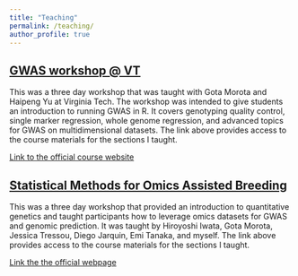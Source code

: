 ```yaml
---
title: "Teaching"
permalink: /teaching/
author_profile: true
---
```


## [GWAS workshop @ VT](http://malachycampbell.github.io/teaching/GWAS-Workshop-at-VT)

This was a three day workshop that was taught with Gota Morota and Haipeng Yu at Virginia Tech. The workshop was intended to give students an introduction to running GWAS in R. It covers genotyping quality control, single marker regression, whole genome regression, and advanced topics for GWAS on multidimensional datasets. The link above provides access to the course materials for the sections I taught. 

[Link to the official course website](https://htmlpreview.github.io/?https://github.com/malachycampbell/VTGWAS2019/blob/gh-pages/VTGWAS2019.html)

## [Statistical Methods for Omics Assisted Breeding](http://malachycampbell.github.io/teaching/2018-Omics-Assisted-Breeding)

This was a three day workshop that provided an introduction to quantitative genetics and taught participants how to leverage omics datasets for GWAS and genomic prediction. It was taught by Hiroyoshi Iwata, Gota Morota, Jessica Tressou, Diego Jarquin, Emi Tanaka, and myself. The link above provides access to the course materials for the sections I taught.

[Link the the official webpage](https://sites.google.com/ut-biomet.org/statistical-methods-ws/)
